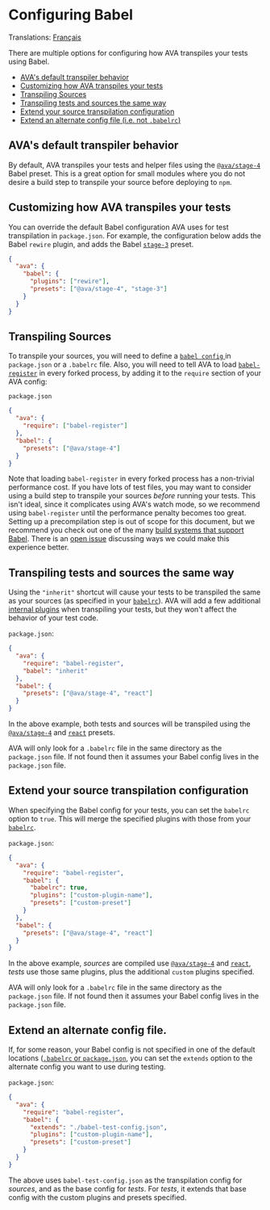 # Configuring Babel

Translations: [Français](https://github.com/avajs/ava-docs/blob/master/fr_FR/docs/recipes/babelrc.md)

There are multiple options for configuring how AVA transpiles your tests using Babel.

 - [AVA's default transpiler behavior](#avas-default-transpiler-behavior)
 - [Customizing how AVA transpiles your tests](#customizing-how-ava-transpiles-your-tests)
 - [Transpiling Sources](#transpiling-sources)
 - [Transpiling tests and sources the same way](#transpiling-tests-and-sources-the-same-way)
 - [Extend your source transpilation configuration](#extend-your-source-transpilation-configuration)
 - [Extend an alternate config file (i.e. not `.babelrc`)](#extend-an-alternate-config-file)

## AVA's default transpiler behavior

By default, AVA transpiles your tests and helper files using the [`@ava/stage-4`](https://github.com/avajs/babel-preset-stage-4) Babel preset. This is a great option for small modules where you do not desire a build step to transpile your source before deploying to `npm`.

## Customizing how AVA transpiles your tests

You can override the default Babel configuration AVA uses for test transpilation in `package.json`. For example, the configuration below adds the Babel `rewire` plugin, and adds the Babel [`stage-3`](http://babeljs.io/docs/plugins/preset-stage-3/) preset.

```json
{
  "ava": {
    "babel": {
      "plugins": ["rewire"],
      "presets": ["@ava/stage-4", "stage-3"]
    }
  }
}
```

## Transpiling Sources

To transpile your sources, you will need to define a [`babel config` ](http://babeljs.io/docs/usage/babelrc/) in `package.json` or a `.babelrc` file. Also, you will need to tell AVA to load [`babel-register`](http://babeljs.io/docs/usage/require/) in every forked process, by adding it to the `require` section of your AVA config:

`package.json`

```json
{
  "ava": {
    "require": ["babel-register"]
  },
  "babel": {
    "presets": ["@ava/stage-4"]
  }
}
```

Note that loading `babel-register` in every forked process has a non-trivial performance cost. If you have lots of test files, you may want to consider using a build step to transpile your sources *before* running your tests. This isn't ideal, since it complicates using AVA's watch mode, so we recommend using `babel-register` until the performance penalty becomes too great. Setting up a precompilation step is out of scope for this document, but we recommend you check out one of the many [build systems that support Babel](http://babeljs.io/docs/setup/). There is an [open issue](https://github.com/avajs/ava/issues/577) discussing ways we could make this experience better.

## Transpiling tests and sources the same way

Using the `"inherit"` shortcut will cause your tests to be transpiled the same as your sources (as specified in your [`babelrc`](http://babeljs.io/docs/usage/babelrc/)). AVA will add a few additional [internal plugins](#notes) when transpiling your tests, but they won't affect the behavior of your test code.

`package.json`:

```json
{
  "ava": {
    "require": "babel-register",
    "babel": "inherit"
  },
  "babel": {
    "presets": ["@ava/stage-4", "react"]
  }
}
```

In the above example, both tests and sources will be transpiled using the [`@ava/stage-4`](https://github.com/avajs/babel-preset-stage-4) and [`react`](http://babeljs.io/docs/plugins/preset-react/) presets.

AVA will only look for a `.babelrc` file in the same directory as the `package.json` file. If not found then it assumes your Babel config lives in the `package.json` file.

## Extend your source transpilation configuration

When specifying the Babel config for your tests, you can set the `babelrc` option to `true`. This will merge the specified plugins with those from your [`babelrc`](http://babeljs.io/docs/usage/babelrc/).

`package.json`:

```json
{
  "ava": {
    "require": "babel-register",
    "babel": {
      "babelrc": true,
      "plugins": ["custom-plugin-name"],
      "presets": ["custom-preset"]
    }
  },
  "babel": {
    "presets": ["@ava/stage-4", "react"]
  }
}
```

In the above example, *sources* are compiled use [`@ava/stage-4`](https://github.com/avajs/babel-preset-stage-4) and [`react`](http://babeljs.io/docs/plugins/preset-react/), *tests* use those same plugins, plus the additional `custom` plugins specified.

AVA will only look for a `.babelrc` file in the same directory as the `package.json` file. If not found then it assumes your Babel config lives in the `package.json` file.

## Extend an alternate config file.


If, for some reason, your Babel config is not specified in one of the default locations ([`.babelrc` or `package.json`](http://babeljs.io/docs/usage/babelrc/), you can set the `extends` option to the alternate config you want to use during testing.

`package.json`:

```json
{
  "ava": {
    "require": "babel-register",
    "babel": {
      "extends": "./babel-test-config.json",
      "plugins": ["custom-plugin-name"],
      "presets": ["custom-preset"]
    }
  }
}
```

The above uses `babel-test-config.json` as the transpilation config for *sources*, and as the base config for *tests*. For *tests*, it extends that base config with the custom plugins and presets specified.
